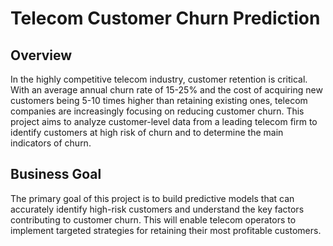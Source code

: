 # Telecom Customer Churn Prediction

## Overview
In the highly competitive telecom industry, customer retention is critical. With an average annual churn rate of 15-25% and the cost of acquiring new customers being 5-10 times higher than retaining existing ones, telecom companies are increasingly focusing on reducing customer churn. This project aims to analyze customer-level data from a leading telecom firm to identify customers at high risk of churn and to determine the main indicators of churn.

## Business Goal
The primary goal of this project is to build predictive models that can accurately identify high-risk customers and understand the key factors contributing to customer churn. This will enable telecom operators to implement targeted strategies for retaining their most profitable customers.
